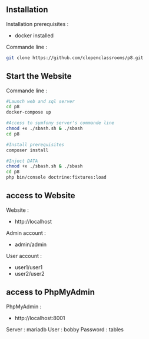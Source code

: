 ## Installation

Installation prerequisites : 
* docker installed

Commande line :
```Bash
git clone https://github.com/clopenclassrooms/p8.git
```

## Start the Website
Commande line :
```Bash
#Launch web and sql server
cd p8
docker-compose up

#Access to symfony server's commande line
chmod +x ./sbash.sh & ./sbash
cd p8

#Install prerequisites
composer install

#Inject DATA
chmod +x ./sbash.sh & ./sbash
cd p8
php bin/console doctrine:fixtures:load
```

## access to Website

Website : 
* http://localhost

Admin account :
* admin/admin

User account : 
* user1/user1
* user2/user2

## access to PhpMyAdmin
PhpMyAdmin : 
* http://localhost:8001

Server : mariadb
User : bobby
Password : tables